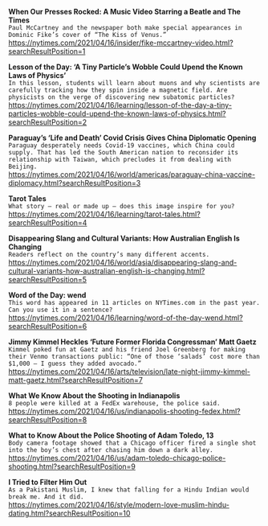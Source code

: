 **When Our Presses Rocked: A Music Video Starring a Beatle and The Times**\
`Paul McCartney and the newspaper both make special appearances in Dominic Fike’s cover of “The Kiss of Venus.”`\
https://nytimes.com/2021/04/16/insider/fike-mccartney-video.html?searchResultPosition=1

**Lesson of the Day: ‘A Tiny Particle’s Wobble Could Upend the Known Laws of Physics’**\
`In this lesson, students will learn about muons and why scientists are carefully tracking how they spin inside a magnetic field. Are physicists on the verge of discovering new subatomic particles?`\
https://nytimes.com/2021/04/16/learning/lesson-of-the-day-a-tiny-particles-wobble-could-upend-the-known-laws-of-physics.html?searchResultPosition=2

**Paraguay’s ‘Life and Death’ Covid Crisis Gives China Diplomatic Opening**\
`Paraguay desperately needs Covid-19 vaccines, which China could supply. That has led the South American nation to reconsider its relationship with Taiwan, which precludes it from dealing with Beijing.`\
https://nytimes.com/2021/04/16/world/americas/paraguay-china-vaccine-diplomacy.html?searchResultPosition=3

**Tarot Tales**\
`What story — real or made up — does this image inspire for you?`\
https://nytimes.com/2021/04/16/learning/tarot-tales.html?searchResultPosition=4

**Disappearing Slang and Cultural Variants: How Australian English Is Changing**\
`Readers reflect on the country’s many different accents.`\
https://nytimes.com/2021/04/16/world/asia/disappearing-slang-and-cultural-variants-how-australian-english-is-changing.html?searchResultPosition=5

**Word of the Day: wend**\
`This word has appeared in 11 articles on NYTimes.com in the past year. Can you use it in a sentence?`\
https://nytimes.com/2021/04/16/learning/word-of-the-day-wend.html?searchResultPosition=6

**Jimmy Kimmel Heckles ‘Future Former Florida Congressman’ Matt Gaetz**\
`Kimmel poked fun at Gaetz and his friend Joel Greenberg for making their Venmo transactions public: “One of those ‘salads’ cost more than $1,000 — I guess they added avocado.”`\
https://nytimes.com/2021/04/16/arts/television/late-night-jimmy-kimmel-matt-gaetz.html?searchResultPosition=7

**What We Know About the Shooting in Indianapolis**\
`8 people were killed at a FedEx warehouse, the police said.`\
https://nytimes.com/2021/04/16/us/indianapolis-shooting-fedex.html?searchResultPosition=8

**What to Know About the Police Shooting of Adam Toledo, 13**\
`Body camera footage showed that a Chicago officer fired a single shot into the boy’s chest after chasing him down a dark alley.`\
https://nytimes.com/2021/04/16/us/adam-toledo-chicago-police-shooting.html?searchResultPosition=9

**I Tried to Filter Him Out**\
`As a Pakistani Muslim, I knew that falling for a Hindu Indian would break me. And it did.`\
https://nytimes.com/2021/04/16/style/modern-love-muslim-hindu-dating.html?searchResultPosition=10

